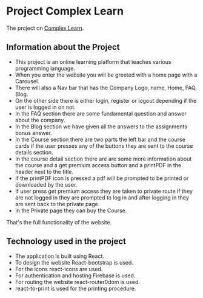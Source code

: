 # Project Complex Learn

The project on [Complex Learn](https://practice-complex-edu.web.app/).

## Information about the Project

- This project is an online learning platform that teaches various programming language.
- When you enter the website you will be greeted with a home page with a Carousel.
- There will also a Nav bar that has the Company Logo, name, Home, FAQ, Blog.
- On the other side there is either login, register or logout depending if the user is logged in on not.
- In the FAQ section there are some fundamental question and answer about the company.
- In the Blog section we have given all the answers to the assignments bonus answer.
- In the Course section there are two parts the left bar and the course cards if the user presses any of the buttons they are sent to the course details section.
- In the course detail section there are are some more information about the course and a get premium access button and a printPDF in the header next to the title.
- If the printPDF icon is pressed a pdf will be prompted to be printed or downloaded by the user.
- If user press get premium access they are taken to private route if they are not logged in they are prompted to log in and after logging in they are sent back to the private page.
- In the Private page they can buy the Course.

That's the full functionality of the website.

## Technology used in the project

- The application is built using React.
- To design the website React-bootstrap is used.
- For the icons react-icons are used.
- For authentication and hosting Firebase is used.
- For routing the website react-router0dom is used.
- react-to-print is used for the printing procedure.
